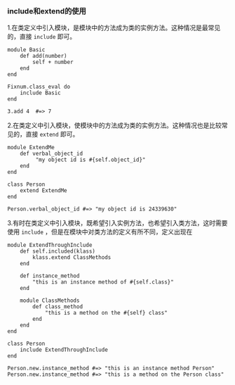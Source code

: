 ### include和extend的使用
1.在类定义中引入模块，是模块中的方法成为类的实例方法。这种情况是最常见的，直接 `include` 即可。

```
module Basic
	def add(number)
		self + number
	end
end

Fixnum.class_eval do
	include Basic
end

3.add 4  #=> 7 
```

2.在类定义中引入模块，使模块中的方法成为类的实例方法。这种情况也是比较常见的，直接 `extend` 即可。

```
module ExtendMe
	def verbal_object_id
		 "my object id is #{self.object_id}"
	end
end

class Person
	extend ExtendMe
end

Person.verbal_object_id #=> "my object id is 24339630"
```

3.有时在类定义中引入模块，既希望引入实例方法，也希望引入类方法，这时需要使用 `include` ，但是在模块中对类方法的定义有所不同，定义出现在

```
module ExtendThroughInclude
	def self.included(klass)
		klass.extend ClassMethods
	end
	
	def instance_method
		"this is an instance method of #{self.class}"
	end
	
	module ClassMethods
		def class_method
			"this is a method on the #{self} class"
		end
	end
end

class Person
	include ExtendThroughInclude
end

Person.new.instance_method #=> "this is an instance method Person"
Person.new.instance_method #=> "this is a method on the Person class"

```